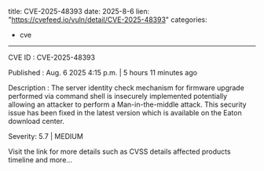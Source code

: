  
title: CVE-2025-48393
date: 2025-8-6
lien: "https://cvefeed.io/vuln/detail/CVE-2025-48393"
categories:
  - cve
---

CVE ID : CVE-2025-48393

Published :  Aug. 6
2025
4:15 p.m. | 5 hours
11 minutes ago

Description : The server identity check mechanism for firmware upgrade performed via command shell is insecurely implemented potentially allowing an attacker to perform a Man-in-the-middle attack. This security issue has been fixed in the latest version which is available on the Eaton download center.

Severity: 5.7 | MEDIUM

Visit the link for more details
such as CVSS details
affected products
timeline
and more...
